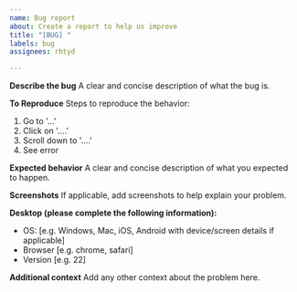 ```yaml
---
name: Bug report
about: Create a report to help us improve
title: "[BUG] "
labels: bug
assignees: rhtyd

---
```


**Describe the bug**
A clear and concise description of what the bug is.

**To Reproduce**
Steps to reproduce the behavior:
1. Go to '...'
2. Click on '....'
3. Scroll down to '....'
4. See error

**Expected behavior**
A clear and concise description of what you expected to happen.

**Screenshots**
If applicable, add screenshots to help explain your problem.

**Desktop (please complete the following information):**
 - OS: [e.g. Windows, Mac, iOS, Android with device/screen details if applicable]
 - Browser [e.g. chrome, safari]
 - Version [e.g. 22]

**Additional context**
Add any other context about the problem here.
